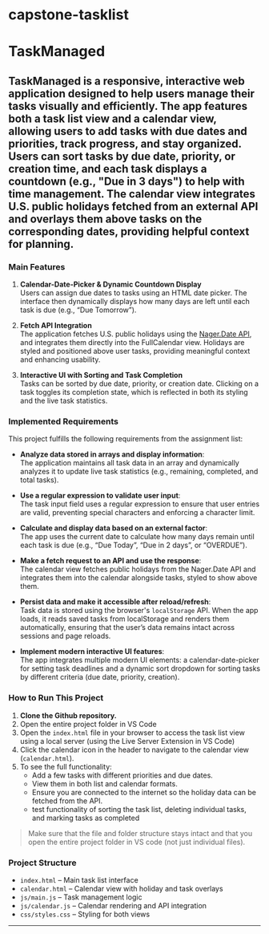 # capstone-tasklist
# TaskManaged

**TaskManaged** is a responsive, interactive web application designed to help users manage their tasks visually and efficiently. The app features both a task list view and a calendar view, allowing users to add tasks with due dates and priorities, track progress, and stay organized. Users can sort tasks by due date, priority, or creation time, and each task displays a countdown (e.g., "Due in 3 days") to help with time management. The calendar view integrates U.S. public holidays fetched from an external API and overlays them above tasks on the corresponding dates, providing helpful context for planning.
---
### Main Features

1. **Calendar-Date-Picker & Dynamic Countdown Display**  
   Users can assign due dates to tasks using an HTML date picker. The interface then dynamically displays how many days are left until each task is due (e.g., “Due Tomorrow”).

2. **Fetch API Integration**  
   The application fetches U.S. public holidays using the [Nager.Date API](https://date.nager.at), and integrates them directly into the FullCalendar view. Holidays are styled and positioned above user tasks, providing meaningful context and enhancing usability.

3. **Interactive UI with Sorting and Task Completion**  
   Tasks can be sorted by due date, priority, or creation date. Clicking on a task toggles its completion state, which is reflected in both its styling and the live task statistics.

### Implemented Requirements

This project fulfills the following requirements from the assignment list:

- **Analyze data stored in arrays and display information**:  
  The application maintains all task data in an array and dynamically analyzes it to update live task statistics (e.g., remaining, completed, and total tasks).

- **Use a regular expression to validate user input**:  
  The task input field uses a regular expression to ensure that user entries are valid, preventing special characters and enforcing a character limit.

- **Calculate and display data based on an external factor**:  
  The app uses the current date to calculate how many days remain until each task is due (e.g., “Due Today”, “Due in 2 days”, or “OVERDUE”).

- **Make a fetch request to an API and use the response**:  
  The calendar view fetches public holidays from the Nager.Date API and integrates them into the calendar alongside tasks, styled to show above them.

- **Persist data and make it accessible after reload/refresh**:  
  Task data is stored using the browser's `localStorage` API. When the app loads, it reads saved tasks from localStorage and renders them automatically, ensuring that the user’s data remains intact across sessions and page reloads.

- **Implement modern interactive UI features**:  
  The app integrates multiple modern UI elements: a calendar-date-picker for setting task deadlines and a dynamic sort dropdown for sorting tasks by different criteria (due date, priority, creation).

### How to Run This Project

1. **Clone the Github repository.**
2. Open the entire project folder in VS Code
3. Open the `index.html` file in your browser to access the task list view using a local server (using the Live Server Extension in VS Code)
4. Click the calendar icon in the header to navigate to the calendar view (`calendar.html`).
5. To see the full functionality:
   - Add a few tasks with different priorities and due dates.
   - View them in both list and calendar formats.
   - Ensure you are connected to the internet so the holiday data can be fetched from the API.
   - test functionality of sorting the task list, deleting individual tasks, and marking tasks as completed

> Make sure that the file and folder structure stays intact and that you open the entire project folder in VS code (not just individual files). 

### Project Structure

- `index.html` – Main task list interface  
- `calendar.html` – Calendar view with holiday and task overlays  
- `js/main.js` – Task management logic  
- `js/calendar.js` – Calendar rendering and API integration  
- `css/styles.css` – Styling for both views  

---





